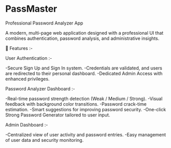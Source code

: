 # PassMaster
Professional Password Analyzer App

A modern, multi-page web application designed with a professional UI that combines authentication, password analysis, and administrative insights.

🚀 Features :-

User Authentication :-

-Secure Sign Up and Sign In system.
-Credentials are validated, and users are redirected to their personal dashboard.
-Dedicated Admin Access with enhanced privileges.

Password Analyzer Dashboard :-

-Real-time password strength detection (Weak / Medium / Strong).
-Visual feedback with background color transitions.
-Password crack-time estimation.
-Smart suggestions for improving password security.
-One-click Strong Password Generator tailored to user input.

Admin Dashboard :-

-Centralized view of user activity and password entries.
-Easy management of user data and security monitoring.
